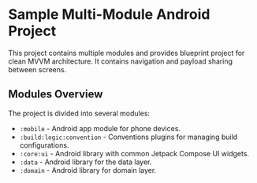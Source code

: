 # Sample Multi-Module Android Project

This project contains multiple modules and provides blueprint project for clean MVVM architecture. It contains navigation and payload sharing between screens.

## Modules Overview

The project is divided into several modules:

- `:mobile` - Android app module for phone devices.
- `:build:logic:convention` - Conventions plugins for managing build configurations.
- `:core:ui` - Android library with common Jetpack Compose UI widgets.
- `:data` - Android library for the data layer.
- `:domain` - Android library for domain layer.
